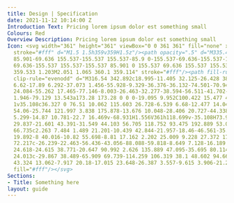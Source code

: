 ```yaml
---
title: Design | Specification
date: 2021-11-12 10:14:00 Z
Introduction Text: Pricing lorem ipsum dolor est something small
Colours: Red
Overview Description: Pricing lorem ipsum dolor est something small
Icon: <svg width="361" height="361" viewBox="0 0 361 361" fill="none" xmlns="http://www.w3.org/2000/svg"><path
  stroke="#fff" d="M1.5 1.5h359v359H1.5z"/><path opacity=".5" d="M335.421 182.673c0
  85.901-69.636 155.537-155.537 155.537-85.9 0-155.537-69.636-155.537-155.537 0-85.9
  69.636-155.537 155.537-155.537 85.901 0 155.537 69.636 155.537 155.537ZM1.205 358.974
  359.533 1.203M2.051 1.065 360.1 359.114" stroke="#fff"/><path fill-rule="evenodd"
  clip-rule="evenodd" d="M316.54 342.892c18.995-11.405 32.125-26.428 38.807-44.488
  6.62-17.89 6.292-37.073 1.456-55.928-9.329-36.376-36.132-74.501-70.941-108.758 17.613-29.115
  24.084-55.262 17.465-77.146-8.003-26.463-32.277-38.594-56.511-41.702-24.477-3.14-53.058
  1.946-79.129 13.543a173.28 173.28 0 0 0-19.095 9.952C100.422 15.477 49.147 1 1.852
  1v35.108c36.327 0 76.51 10.062 115.603 26.728-6.539 6.68-12.477 14.048-17.589 22.099-34.321
  54.06-25.744 121.997 3.838 175.878-13.676 10.048-28.406 20.727-44.338 32.276l-.002.001c-7.309
  5.299-14.87 10.781-22.7 16.469v-68.931H1.556V361h118.699v-35.108H73.972l5.66-4.098.002-.002c15.407-11.154
  29.837-21.601 43.391-31.549 44.103 56.705 118.752 93.475 192.889 53.007l.317-.172.309-.186ZM269.722
  66.735c2.263 7.484 1.489 21.201-10.439 42.844-21.957-18.46-46.561-35.849-72.631-51.076
  19.892-8 40.016-10.82 55.698-8.81 17.162 2.202 25.009 9.228 27.372 17.042Zm-30.074
  72.217c-26.239-22.463-56.436-43.056-88.088-59.818-8.649 7.128-16.189 15.38-22.054
  24.618-24.615 38.771-20.647 90.992 2.626 135.889 47.095-35.695 80.114-64.646 107.516-100.689Zm25.814
  24.013c-29.867 38.489-65.909 69.739-114.259 106.319 38.1 48.602 94.664 71.985 147.57
  43.324 13.062-7.917 20.18-17.015 23.648-26.387 3.557-9.615 3.906-21.252.374-35.023-6.754-26.337-26.973-57.416-57.333-88.233Z"
  fill="#fff"/></svg>
Sections:
- Title: Something here
layout: guide
---
```


